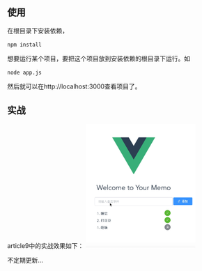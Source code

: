 
## 使用
在根目录下安装依赖，
```
npm install
```
想要运行某个项目，要把这个项目放到安装依赖的根目录下运行。如
```
node app.js
```
然后就可以在http://localhost:3000查看项目了。

## 实战
article9中的实战效果如下：
<img src="./article9-memo/memo.gif" width="50%"/>

不定期更新...
